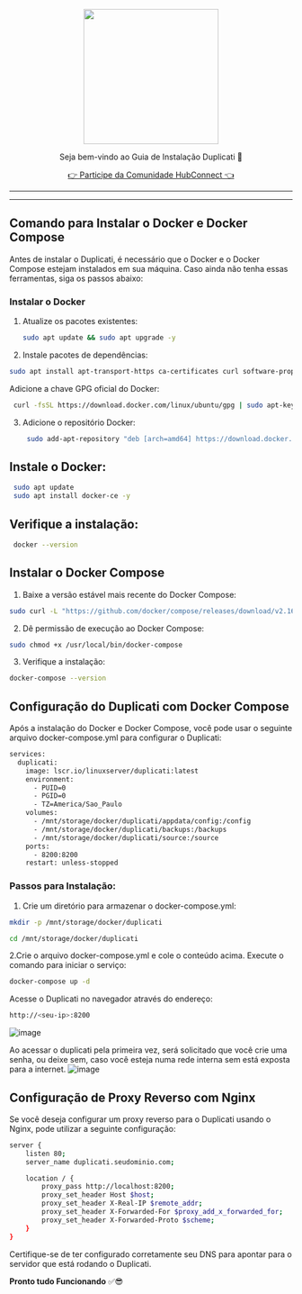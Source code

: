 <p align="center">
<img src="https://cwmkt.com.br/wp-content/uploads/2024/04/logo_github.png" width="240" />
<p align="center">Seja bem-vindo ao Guia de Instalação Duplicati 🚀</p>
</p>

<p align="center"> 
<a href="https://hubconnect.top" target="_blank">👉 Participe da Comunidade HubConnect 👈</a>
</p>

<hr />
<hr />

## Comando para Instalar o Docker e Docker Compose

Antes de instalar o Duplicati, é necessário que o Docker e o Docker Compose estejam instalados em sua máquina. Caso ainda não tenha essas ferramentas, siga os passos abaixo:

### Instalar o Docker

1. Atualize os pacotes existentes:
   ```bash
   sudo apt update && sudo apt upgrade -y
   ```
   
2. Instale pacotes de dependências:

```bash
sudo apt install apt-transport-https ca-certificates curl software-properties-common -y
```

Adicione a chave GPG oficial do Docker:

   ```bash
    curl -fsSL https://download.docker.com/linux/ubuntu/gpg | sudo apt-key add -
   ```

3. Adicione o repositório Docker:

   ```bash
    sudo add-apt-repository "deb [arch=amd64] https://download.docker.com/linux/ubuntu $(lsb_release -cs) stable"
   ```

## Instale o Docker:

   ```bash
    sudo apt update
    sudo apt install docker-ce -y
   ```

## Verifique a instalação:

   ```bash
    docker --version
   ```

## Instalar o Docker Compose
1. Baixe a versão estável mais recente do Docker Compose:

```bash
sudo curl -L "https://github.com/docker/compose/releases/download/v2.16.0/docker-compose-$(uname -s)-$(uname -m)" -o /usr/local/bin/docker-compose
```

2. Dê permissão de execução ao Docker Compose:

```bash
sudo chmod +x /usr/local/bin/docker-compose
```

3. Verifique a instalação:

```bash
docker-compose --version
```

## Configuração do Duplicati com Docker Compose
Após a instalação do Docker e Docker Compose, você pode usar o seguinte arquivo docker-compose.yml para configurar o Duplicati:

```bash
services:
  duplicati:
    image: lscr.io/linuxserver/duplicati:latest
    environment:
      - PUID=0
      - PGID=0
      - TZ=America/Sao_Paulo
    volumes:
      - /mnt/storage/docker/duplicati/appdata/config:/config
      - /mnt/storage/docker/duplicati/backups:/backups
      - /mnt/storage/docker/duplicati/source:/source
    ports:
      - 8200:8200
    restart: unless-stopped
```

### Passos para Instalação:
1. Crie um diretório para armazenar o docker-compose.yml:

```bash
mkdir -p /mnt/storage/docker/duplicati
```
```bash
cd /mnt/storage/docker/duplicati
```

2.Crie o arquivo docker-compose.yml e cole o conteúdo acima.
Execute o comando para iniciar o serviço:

```bash
docker-compose up -d
```

Acesse o Duplicati no navegador através do endereço:

```bash
http://<seu-ip>:8200
```
![image](https://github.com/user-attachments/assets/ed603444-8f6a-4da1-ac76-6336560e6b93)

Ao acessar o duplicati pela primeira vez, será solicitado que você crie uma senha, ou deixe sem, caso você esteja numa rede interna sem está exposta para a internet.
![image](https://github.com/user-attachments/assets/c59084ae-bf0e-452a-9f15-7de646c33632)

## Configuração de Proxy Reverso com Nginx
Se você deseja configurar um proxy reverso para o Duplicati usando o Nginx, pode utilizar a seguinte configuração:

```bash
server {
    listen 80;
    server_name duplicati.seudominio.com;

    location / {
        proxy_pass http://localhost:8200;
        proxy_set_header Host $host;
        proxy_set_header X-Real-IP $remote_addr;
        proxy_set_header X-Forwarded-For $proxy_add_x_forwarded_for;
        proxy_set_header X-Forwarded-Proto $scheme;
    }
}
```

Certifique-se de ter configurado corretamente seu DNS para apontar para o servidor que está rodando o Duplicati.

**Pronto tudo Funcionando** ✅😎
